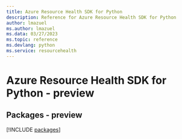 ```yaml
---
title: Azure Resource Health SDK for Python
description: Reference for Azure Resource Health SDK for Python
author: lmazuel
ms.author: lmazuel
ms.data: 03/27/2023
ms.topic: reference
ms.devlang: python
ms.service: resourcehealth
---
```

# Azure Resource Health SDK for Python - preview
## Packages - preview
[!INCLUDE [packages](resource-health-index.md)]
